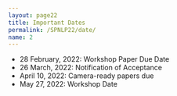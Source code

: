 ```yaml
---
layout: page22
title: Important Dates
permalink: /SPNLP22/date/
name: 2
---
```


- 28 February, 2022: Workshop Paper Due Date
- 26 March, 2022: Notification of Acceptance
- April 10, 2022: Camera-ready papers due
- May 27, 2022: Workshop Date
